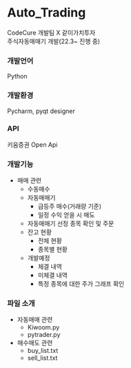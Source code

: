 # Auto_Trading
CodeCure 개발팀 X 같이가치투자 \
주식자동매매기 개발(22.3~ 진행 중)

### 개발언어
Python

### 개발환경
Pycharm, pyqt designer

### API
키움증권 Open Api

### 개발기능
* 매매 관련
  * 수동매수
  * 자동매매기
    * 급등주 매수(거래량 기준)
    * 일정 수익 얻을 시 매도
  * 자동매매기 선정 종목 확인 및 주문
  * 잔고 현황
    * 전체 현황
    * 종목별 현황
  * 개발예정
    * 체결 내역
    * 미체결 내역
    * 특정 종목에 대한 주가 그래프 확인
### 파일 소개

* 자동매매 관련
  * Kiwoom.py
  * pytrader.py
* 매수매도 관련
  * buy_list.txt
  * sell_list.txt
